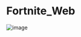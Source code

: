 # Fortnite_Web
![image](https://github.com/Dark2307-glitch/Fortnite_Web/assets/73140157/93d4e7f4-6ae9-42f9-b210-bc19489b23d5)
